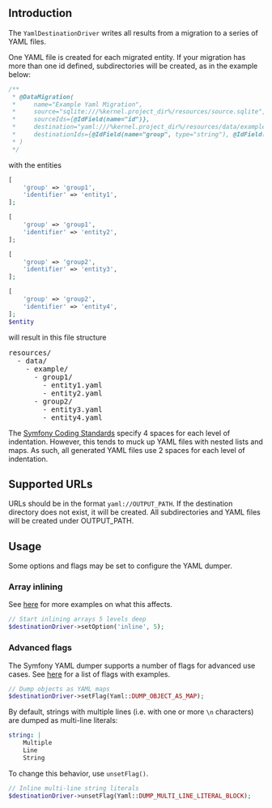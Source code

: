 Introduction
------------
The `YamlDestinationDriver` writes all results from a migration to a series of YAML files.

One YAML file is created for each migrated entity.  If your migration has more than one
id defined, subdirectories will be created, as in the example below:

```php
/**
 * @DataMigration(
 *     name="Example Yaml Migration",
 *     source="sqlite:///%kernel.project_dir%/resources/source.sqlite",
 *     sourceIds={@IdField(name="id")},
 *     destination="yaml:///%kernel.project_dir%/resources/data/example",
 *     destinationIds={@IdField(name="group", type="string"), @IdField(name="identifier", type="string")}
 * )
 */
```
with the entities
```php
[
    'group' => 'group1',
    'identifier' => 'entity1',
];

[
    'group' => 'group1',
    'identifier' => 'entity2',
];

[
    'group' => 'group2',
    'identifier' => 'entity3',
];

[
    'group' => 'group2',
    'identifier' => 'entity4',
];
$entity
```
will result in this file structure
<pre>
resources/
  - data/
    - example/
      - group1/
        - entity1.yaml
        - entity2.yaml
      - group2/
        - entity3.yaml
        - entity4.yaml
</pre>

The [Symfony Coding Standards](https://symfony.com/doc/current/contributing/code/standards.html)
specify 4 spaces for each level of indentation.  However, this tends to muck up
YAML files with nested lists and maps.  As such, all generated YAML files use
2 spaces for each level of indentation.

Supported URLs
--------------
URLs should be in the format `yaml://OUTPUT_PATH`.  If the destination
directory does not exist, it will be created.  All subdirectories and YAML
files will be created under OUTPUT_PATH.

Usage
-----
Some options and flags may be set to configure the YAML dumper.

### Array inlining
See [here](https://symfony.com/doc/current/components/yaml.html#array-expansion-and-inlining)
for more examples on what this affects.
```php
// Start inlining arrays 5 levels deep
$destinationDriver->setOption('inline', 5);
```

### Advanced flags
The Symfony YAML dumper supports a number of flags for advanced use cases.
See [here](https://symfony.com/doc/current/components/yaml.html#advanced-usage-flags)
for a list of flags with examples.
```php
// Dump objects as YAML maps
$destinationDriver->setFlag(Yaml::DUMP_OBJECT_AS_MAP);
```

By default, strings with multiple lines (i.e. with one or more `\n` characters)
are dumped as multi-line literals:
```yaml
string: |
    Multiple
    Line
    String
```

To change this behavior, use `unsetFlag()`.
```php
// Inline multi-line string literals
$destinationDriver->unsetFlag(Yaml::DUMP_MULTI_LINE_LITERAL_BLOCK);
```
